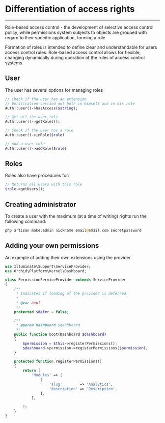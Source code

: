 # Differentiation of access rights
----------
Role-based access control - the development of selective access control policy,
while permissions system subjects to objects are grouped with regard to their specific application,
forming a role.

Formation of roles is intended to define clear and understandable for users
access control rules. Role-based access control allows for flexible,
changing dynamically during operation of the rules of access control systems.

## User

The user has several options for managing roles

```php
// Check if the user has an extension
// Verification carried out both in himself and in his role
Auth::user()->hasAccess($string);

// Get all the user role
Auth::user()->getRoles();

// Check if the user has a role
Auth::user()->inRole($role)

// Add a user role
Auth::user()->addRole($role)
```

## Roles

Roles also have procedures for:

```php
// Returns all users with this role
$role->getUsers();

```


## Creating administrator

To create a user with the maximum (at a time of writing) rights
run the following command:


```php
php artisan make:admin nickname email@email.com secretpassword
```


## Adding your own permissions

An example of adding their own extensions using the provider

```php
use Illuminate\Support\ServiceProvider;
use Orchid\Platform\Kernel\Dashboard;

class PermissionServiceProvider extends ServiceProvider
{
    /**
     * Indicates if loading of the provider is deferred.
     *
     * @var bool
     */
    protected $defer = false;

    /**
     * @param Dashboard $dashboard
     */
    public function boot(Dashboard $dashboard)
    {
        $permission = $this->registerPermissions();
        $dashboard->permission->registerPermissions($permission);
    }

    protected function registerPermissions()
    {
        return [
            'Modules' => [
                [
                    'slug'        => 'Analytics',
                    'description' => 'Description',
                ],
            ],

        ];
    }
}
```
